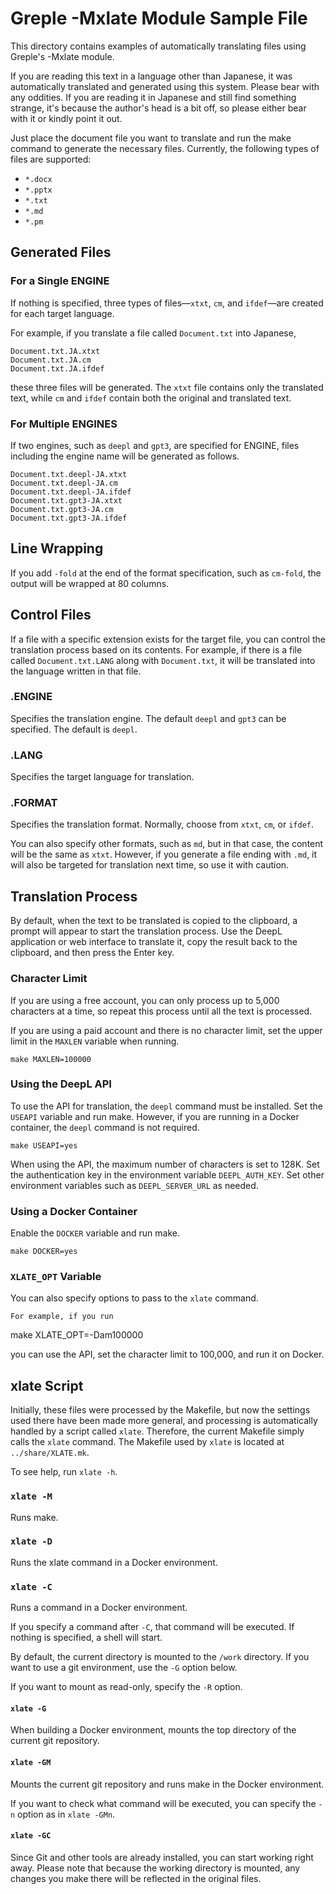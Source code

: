 # Greple -Mxlate Module Sample File

This directory contains examples of automatically translating files using Greple's -Mxlate module.

If you are reading this text in a language other than Japanese, it was automatically translated and generated using this system. Please bear with any oddities. If you are reading it in Japanese and still find something strange, it's because the author's head is a bit off, so please either bear with it or kindly point it out.

Just place the document file you want to translate and run the make command to generate the necessary files. Currently, the following types of files are supported:

- `*.docx`
- `*.pptx`
- `*.txt`
- `*.md`
- `*.pm`

## Generated Files

### For a Single ENGINE

If nothing is specified, three types of files—`xtxt`, `cm`, and `ifdef`—are created for each target language.

For example, if you translate a file called `Document.txt` into Japanese,

    Document.txt.JA.xtxt
    Document.txt.JA.cm
    Document.txt.JA.ifdef

these three files will be generated. The `xtxt` file contains only the translated text, while `cm` and `ifdef` contain both the original and translated text.

### For Multiple ENGINES

If two engines, such as `deepl` and `gpt3`, are specified for ENGINE, files including the engine name will be generated as follows.

    Document.txt.deepl-JA.xtxt
    Document.txt.deepl-JA.cm
    Document.txt.deepl-JA.ifdef
    Document.txt.gpt3-JA.xtxt
    Document.txt.gpt3-JA.cm
    Document.txt.gpt3-JA.ifdef

## Line Wrapping

If you add `-fold` at the end of the format specification, such as `cm-fold`, the output will be wrapped at 80 columns.

## Control Files

If a file with a specific extension exists for the target file, you can control the translation process based on its contents. For example, if there is a file called `Document.txt.LANG` along with `Document.txt`, it will be translated into the language written in that file.

### .ENGINE

Specifies the translation engine. The default `deepl` and `gpt3` can be specified. The default is `deepl`.

### .LANG

Specifies the target language for translation.

### .FORMAT

Specifies the translation format. Normally, choose from `xtxt`, `cm`, or `ifdef`.

You can also specify other formats, such as `md`, but in that case, the content will be the same as `xtxt`. However, if you generate a file ending with `.md`, it will also be targeted for translation next time, so use it with caution.

## Translation Process

By default, when the text to be translated is copied to the clipboard, a prompt will appear to start the translation process. Use the DeepL application or web interface to translate it, copy the result back to the clipboard, and then press the Enter key.

### Character Limit

If you are using a free account, you can only process up to 5,000 characters at a time, so repeat this process until all the text is processed.

If you are using a paid account and there is no character limit, set the upper limit in the `MAXLEN` variable when running.

    make MAXLEN=100000

### Using the DeepL API

To use the API for translation, the `deepl` command must be installed. Set the `USEAPI` variable and run make. However, if you are running in a Docker container, the `deepl` command is not required.

    make USEAPI=yes

When using the API, the maximum number of characters is set to 128K. Set the authentication key in the environment variable `DEEPL_AUTH_KEY`. Set other environment variables such as `DEEPL_SERVER_URL` as needed.

### Using a Docker Container

Enable the `DOCKER` variable and run make.

    make DOCKER=yes

### `XLATE_OPT` Variable

You can also specify options to pass to the `xlate` command.

    For example, if you run

make XLATE_OPT=-Dam100000

you can use the API, set the character limit to 100,000, and run it on Docker.

## xlate Script

Initially, these files were processed by the Makefile, but now the settings used there have been made more general, and processing is automatically handled by a script called `xlate`. Therefore, the current Makefile simply calls the `xlate` command. The Makefile used by `xlate` is located at `../share/XLATE.mk`.

To see help, run `xlate -h`.

### `xlate -M`

Runs make.

### `xlate -D`

Runs the xlate command in a Docker environment.

### `xlate -C`

Runs a command in a Docker environment.

If you specify a command after `-C`, that command will be executed. If nothing is specified, a shell will start.

By default, the current directory is mounted to the `/work` directory. If you want to use a git environment, use the `-G` option below.

If you want to mount as read-only, specify the `-R` option.

#### `xlate -G`

When building a Docker environment, mounts the top directory of the current git repository.

#### `xlate -GM`

Mounts the current git repository and runs make in the Docker environment.

If you want to check what command will be executed, you can specify the `-n` option as in `xlate -GMn`.

#### `xlate -GC`

Since Git and other tools are already installed, you can start working right away. Please note that because the working directory is mounted, any changes you make there will be reflected in the original files.
